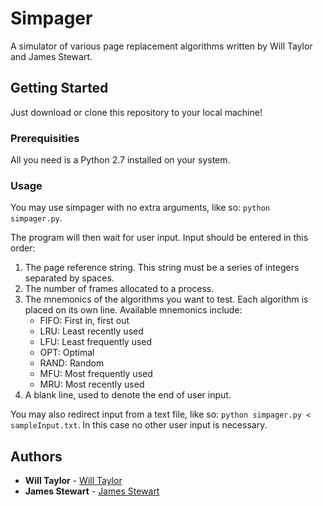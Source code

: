 # Simpager
A simulator of various page replacement algorithms written by Will Taylor and James Stewart.

## Getting Started

Just download or clone this repository to your local machine!

### Prerequisities
All you need is a Python 2.7 installed on your system.

### Usage

You may use simpager with no extra arguments, like so: `python simpager.py`.

The program will then wait for user input. Input should be entered in this order:
  1. The page reference string. This string must be a series of integers separated by spaces.
  2. The number of frames allocated to a process.
  3. The mnemonics of the algorithms you want to test. Each algorithm is placed on its own line.
     Available mnemonics include:
        * FIFO: First in, first out
        * LRU:  Least recently used
        * LFU:  Least frequently used
        * OPT:  Optimal
        * RAND: Random
        * MFU:  Most frequently used
        * MRU:  Most recently used
  4. A blank line, used to denote the end of user input.

  You may also redirect input from a text file, like so: `python simpager.py < sampleInput.txt`. In this case no other user input is necessary.


## Authors

* **Will Taylor** - [Will Taylor](https://github.com/fire-at-will)
* **James Stewart** - [James Stewart](https://github.com/stewratking)
